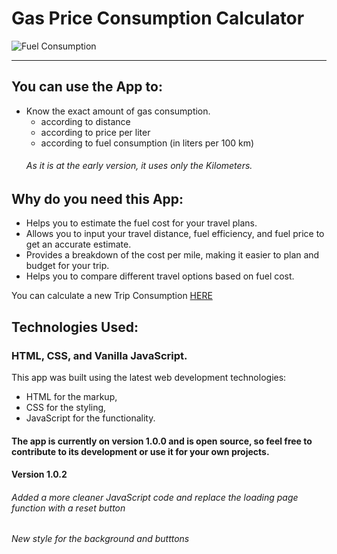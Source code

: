 # Gas Price Consumption Calculator
![Fuel Consumption](https://user-images.githubusercontent.com/56940002/224469837-fd19b1aa-07de-4e09-ba6e-eeb6e69080b0.png)


-----------------
## You can use the App to:
* Know the exact amount of gas consumption.
  * according to distance
  * according to price per liter
  * according to fuel consumption (in liters per 100 km)
  ###### As it is at the early version, it uses only the Kilometers.
## Why do you need this App:
* Helps you to estimate the fuel cost for your travel plans.
* Allows you to input your travel distance, fuel efficiency, and fuel price to get an accurate estimate.
* Provides a breakdown of the cost per mile, making it easier to plan and budget for your trip.
* Helps you to compare different travel options based on fuel cost.

 You can calculate a new Trip Consumption [HERE](https://luc-constantin.github.io/Fuel-Calculator/)

## Technologies Used:
### HTML, CSS, and Vanilla JavaScript.
This app was built using the latest web development technologies: 
* HTML for the markup, 
* CSS for the styling, 
* JavaScript for the functionality. 
#### The app is currently on version 1.0.0 and is open source, so feel free to contribute to its development or use it for your own projects.

#### Version 1.0.2 
###### Added a more cleaner JavaScript code and replace the loading page function with a reset button
###### New style for the background and butttons
